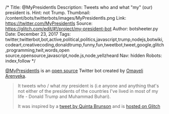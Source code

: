 /*
Title: @MyPresidentIs
Description:  Tweets who and what "my" (our) president is. Hint: not Trump.
Thumbnail: /content/bots/twitterbots/images/MyPresidentIs.png
Link: https://twitter.com/MyPresidentIs
Source: https://glitch.com/edit/#!/project/my-president-bot
Author: botsheeter.py
Date: December 23, 2017
Tags: twitter,twitterbot,bot,active,political,politics,javascript,trump,nodejs,botwiki,codeart,creativecoding,donaldtrump,funny,fun,tweetbot,tweet,google,glitch,programming,twit,words,open source,opensource,javascript,node.js,node,yellzheard
Nav: hidden
Robots: index,follow
*/

[@MyPresidentIs](https://twitter.com/MyPresidentIs) is an [open source](https://glitch.com/edit/#!/project/my-president-bot) Twitter bot created by [Omayeli Arenyeka](https://twitter.com/YellzHeard). 

> It tweets who / what *my* president is (i.e anyone and anything that's not either of the presidents of the countries I've lived in most of my life - Donald Trump and Muhammad Buhari).
>
> It was inspired by a [tweet by Quinta Brunson](https://twitter.com/quintabrunson/status/932308107706937345) and is [hosted on Glitch](https://my-president-bot.glitch.me)

